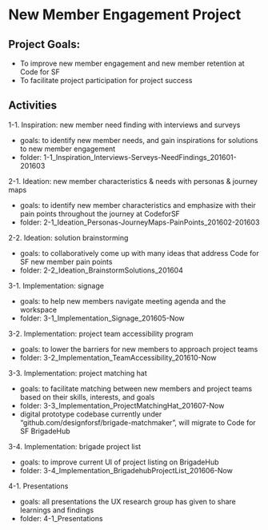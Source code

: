 # New Member Engagement Project

## Project Goals:

* To improve new member engagement and new member retention at Code for SF
* To facilitate project participation for project success 

## Activities

1-1. Inspiration: new member need finding with interviews and surveys
* goals: to identify new member needs, and gain inspirations for solutions to new member engagement
* folder: 1-1_Inspiration_Interviews-Serveys-NeedFindings_201601-201603

2-1. Ideation: new member characteristics & needs with personas & journey maps
* goals: to identify new member characteristics and emphasize with their pain points throughout the journey at CodeforSF 
* folder: 2-1_Ideation_Personas-JourneyMaps-PainPoints_201602-201603

2-2. Ideation: solution brainstorming
* goals: to collaboratively come up with many ideas that address Code for SF new member pain points
* folder: 2-2_Ideation_BrainstormSolutions_201604

3-1. Implementation: signage
* goals: to help new members navigate meeting agenda and the workspace
* folder: 3-1_Implementation_Signage_201605-Now

3-2. Implementation: project team accessibility program
* goals: to lower the barriers for new members to approach project teams
* folder: 3-2_Implementation_TeamAccessibility_201610-Now

3-3. Implementation: project matching hat
* goals: to facilitate matching between new members and project teams based on their skills, interests, and goals
* folder: 3-3_Implementation_ProjectMatchingHat_201607-Now
* digital prototype codebase currently under “github.com/designforsf/brigade-matchmaker”, will migrate to Code for SF BrigadeHub 

3-4. Implementation: brigade project list 
* goals: to improve current UI of project listing on BrigadeHub
* folder: 3-4_Implementation_BrigadehubProjectList_201606-Now

4-1. Presentations
* goals: all presentations the UX research group has given to share learnings and findings 
* folder: 4-1_Presentations


